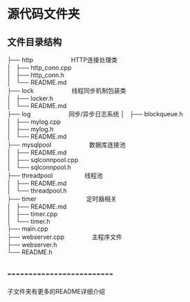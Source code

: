 # 源代码文件夹


## 文件目录结构

├── http &emsp;&emsp;&emsp;&emsp;&emsp;&emsp;HTTP连接处理类  
│   ├── http_conn.cpp  
│   ├── http_conn.h  
│   └── README.md  
├── lock &emsp;&emsp;&emsp;&emsp;&emsp;&emsp;线程同步机制包装类  
│   ├── locker.h  
│   └── README.md  
├── log &emsp;&emsp;&emsp;&emsp;&emsp;&emsp;同步/异步日志系统 
│   ├── blockqueue.h  
│   ├── mylog.cpp  
│   ├── mylog.h  
│   └── README.md   
├── mysqlpool &emsp;&emsp;&emsp;&emsp;&emsp;&emsp;数据库连接池  
│   ├── README.md  
│   ├── sqlconnpool.cpp  
│   └── sqlconnpool.h  
├── threadpool &emsp;&emsp;&emsp;&emsp;&emsp;线程池  
│   ├── README.md  
│   └── threadpool.h  
├── timer  &emsp;&emsp;&emsp;&emsp;&emsp;&emsp;&emsp;&emsp;定时器相关  
│   ├── README.md  
│   ├── timer.cpp  
│   └── timer.h  
├── main.cpp    &emsp;&emsp; &emsp;&emsp;&emsp;&emsp;      
├── webserver.cpp  &emsp;&emsp;&emsp;&emsp; 主程序文件  
├── webserver.h  
└── README.h  

## -------------------------
子文件夹有更多的README详细介绍